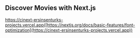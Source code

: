## Discover Movies with Next.js

https://cinext-ersinsenturks-projects.vercel.app([https://nextjs.org/docs/basic-features/font-optimization](https://cinext-ersinsenturks-projects.vercel.app))


